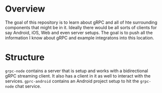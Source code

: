 # Overview
The goal of this repository is to learn about gRPC and all of hte surrounding components that might be in it.  Ideally there would be all sorts of clients for say Android, iOS, Web and even server setups.  The goal is to push all the information I know about gRPC and example integratons into this location.

# Structure
`grpc-node` contains a server that is setup and works with a bidirectional gRPC streaming client.  It also has a client in it as well to interact with the services.
`gprc-android` contains an Android project setup to hit the `grpc-node` chat service.